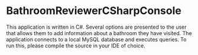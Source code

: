 # BathroomReviewerCSharpConsole
This application is written in C#. Several options are presented to the user that allows them to add information about a bathroom they have visited. The application connects to a local MySQL database and executes queries. To run this, please compile the source in your IDE of choice.
